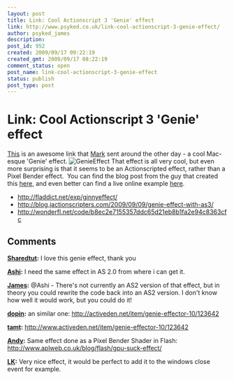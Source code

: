 ```yaml
---
layout: post
title: Link: Cool Actionscript 3 'Genie' effect
link: http://www.psyked.co.uk/link-cool-actionscript-3-genie-effect/
author: psyked_james
description: 
post_id: 952
created: 2009/09/17 09:22:19
created_gmt: 2009/09/17 08:22:19
comment_status: open
post_name: link-cool-actionscript-3-genie-effect
status: publish
post_type: post
---
```


# Link: Cool Actionscript 3 'Genie' effect

[This](http://fladdict.net/exp/ginnyeffect/) is an awesome link that [Mark](http://markstar.co.uk/) sent around the other day - a cool Mac-esque 'Genie' effect. ![GenieEffect](http://uploads.psyked.co.uk/2009/09/Clipboard-data-15-09-09-22-37-17.jpg) That effect is all very cool, but even more surprising is that it seems to be an Actionscripted effect, rather than a Pixel Bender effect.  You can find the blog post from the guy that created this [here](http://blog.jactionscripters.com/2009/09/09/genie-effect-with-as3/), and even better can find a live online example [here](http://wonderfl.net/code/b8ec2e7155357ddc65d21eb8b1fa2e94c8363cfc). 

  * <http://fladdict.net/exp/ginnyeffect/>
  * <http://blog.jactionscripters.com/2009/09/09/genie-effect-with-as3/>
  * <http://wonderfl.net/code/b8ec2e7155357ddc65d21eb8b1fa2e94c8363cfc>

## Comments

**[Sharedtut](#684 "2010-02-03 04:49:04"):** I love this genie effect, thank you

**[Ashi](#685 "2010-04-05 07:38:46"):** I need the same effect in AS 2.0 from where i can get it.

**[James](#686 "2010-04-09 13:34:48"):** @Ashi - There's not currently an AS2 version of that effect, but in theory you could rewrite the code back into an AS2 version. I don't know how well it would work, but you could do it!

**[dopin](#687 "2010-09-18 10:39:27"):** an similar one: <http://activeden.net/item/genie-effector-10/123642>

**[tamt](#688 "2010-09-30 01:35:42"):** http://www.activeden.net/item/genie-effector-10/123642

**[Andy](#689 "2011-03-15 21:17:42"):** Same effect done as a Pixel Bender Shader in Flash: http://www.aplweb.co.uk/blog/flash/gpu-suck-effect/

**[LK](#690 "2012-06-27 13:18:43"):** Very nice effect, it would be perfect to add it to the windows close event for example.


